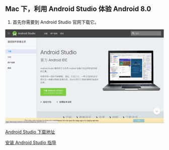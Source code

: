 ##  Mac 下，利用 Android Studio 体验 Android 8.0

1. 首先你需要到 Android Studio 官网下载它。

![GitHub](img/android-sudio-2017-10-20-10.31.08.png "android studio download")


[Android Studio 下载地址](https://developer.android.com/studio/index.html?hl=zh-cn)

[安装 Android Studio 指导](https://developer.android.com/studio/install.html?hl=zh-cn)
